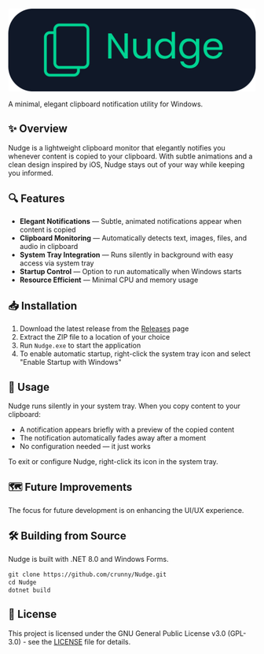 <p align="center">
  <img src="Nudge/Assets/NudgeBanner.png" width="600" alt="Nudge Banner">
</p>

A minimal, elegant clipboard notification utility for Windows.

## ✨ Overview

Nudge is a lightweight clipboard monitor that elegantly notifies you whenever content is copied to your clipboard. With subtle animations and a clean design inspired by iOS, Nudge stays out of your way while keeping you informed.

## 🔍 Features

- **Elegant Notifications** — Subtle, animated notifications appear when content is copied
- **Clipboard Monitoring** — Automatically detects text, images, files, and audio in clipboard
- **System Tray Integration** — Runs silently in background with easy access via system tray
- **Startup Control** — Option to run automatically when Windows starts
- **Resource Efficient** — Minimal CPU and memory usage

## 📥 Installation

1. Download the latest release from the [Releases](https://github.com/crunny/Nudge/releases) page
2. Extract the ZIP file to a location of your choice
3. Run `Nudge.exe` to start the application
4. To enable automatic startup, right-click the system tray icon and select "Enable Startup with Windows"

## 🚀 Usage

Nudge runs silently in your system tray. When you copy content to your clipboard:

- A notification appears briefly with a preview of the copied content
- The notification automatically fades away after a moment
- No configuration needed — it just works

To exit or configure Nudge, right-click its icon in the system tray.

## 🗺️ Future Improvements

The focus for future development is on enhancing the UI/UX experience.

## 🛠️ Building from Source

Nudge is built with .NET 8.0 and Windows Forms.

```
git clone https://github.com/crunny/Nudge.git
cd Nudge
dotnet build
```

## 📄 License

This project is licensed under the GNU General Public License v3.0 (GPL-3.0) - see the [LICENSE](LICENSE.md) file for details.
